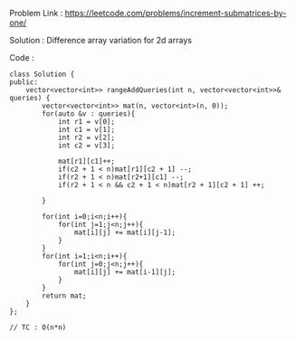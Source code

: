 Problem Link : https://leetcode.com/problems/increment-submatrices-by-one/

Solution : 
Difference array variation for 2d arrays


Code : 

```
class Solution {
public:
    vector<vector<int>> rangeAddQueries(int n, vector<vector<int>>& queries) {
        vector<vector<int>> mat(n, vector<int>(n, 0));
        for(auto &v : queries){
            int r1 = v[0];
            int c1 = v[1];
            int r2 = v[2];
            int c2 = v[3];
            
            mat[r1][c1]++;
            if(c2 + 1 < n)mat[r1][c2 + 1] --;
            if(r2 + 1 < n)mat[r2+1][c1] --;
            if(r2 + 1 < n && c2 + 1 < n)mat[r2 + 1][c2 + 1] ++;
            
        }
        
        for(int i=0;i<n;i++){
            for(int j=1;j<n;j++){
                mat[i][j] += mat[i][j-1];
            }
        }
        for(int i=1;i<n;i++){
            for(int j=0;j<n;j++){
                mat[i][j] += mat[i-1][j];
            }
        }
        return mat;
    }
};

// TC : O(n*n)
```